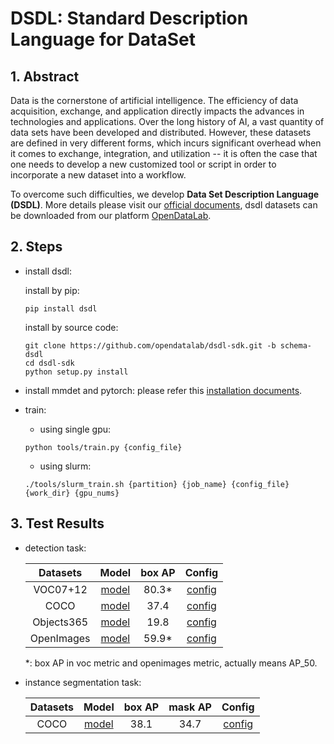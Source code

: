 # DSDL: Standard Description Language for DataSet

<!-- [DATASET] -->

## 1. Abstract

Data is the cornerstone of artificial intelligence. The efficiency of data acquisition, exchange, and application directly impacts the advances in technologies and applications. Over the long history of AI, a vast quantity of data sets have been developed and distributed. However, these datasets are defined in very different forms, which incurs significant overhead when it comes to exchange, integration, and utilization -- it is often the case that one needs to develop a new customized tool or script in order to incorporate a new dataset into a workflow.

To overcome such difficulties, we develop **Data Set Description Language (DSDL)**. More details please visit our [official documents](https://opendatalab.github.io/dsdl-docs/getting_started/overview/), dsdl datasets can be downloaded from our platform [OpenDataLab](https://opendatalab.com/).

## 2. Steps

- install dsdl:

  install by pip:

  ```
  pip install dsdl
  ```

  install by source code:

  ```
  git clone https://github.com/opendatalab/dsdl-sdk.git -b schema-dsdl
  cd dsdl-sdk
  python setup.py install
  ```

- install mmdet and pytorch:
  please refer this [installation documents](https://onedl-mmdetection.readthedocs.io/en/latest/get_started.html).

- train:

  - using single gpu:

  ```
  python tools/train.py {config_file}
  ```

  - using slurm:

  ```
  ./tools/slurm_train.sh {partition} {job_name} {config_file} {work_dir} {gpu_nums}
  ```

## 3. Test Results

- detection task:

  |  Datasets  |                                                                                         Model                                                                                          | box AP |           Config            |
  | :--------: | :------------------------------------------------------------------------------------------------------------------------------------------------------------------------------------: | :----: | :-------------------------: |
  |  VOC07+12  |             [model](https://pub-ed9ed750ddcc469da251e2d1a2cea382.r2.dev/mmdetection/v2.0/pascal_voc/faster_rcnn_r50_fpn_1x_voc0712/faster_rcnn_r50_fpn_1x_voc0712_20220320_192712-54bef0f3.pth)             | 80.3\* |   [config](./voc0712.py)    |
  |    COCO    |                   [model](https://pub-ed9ed750ddcc469da251e2d1a2cea382.r2.dev/mmdetection/v2.0/faster_rcnn/faster_rcnn_r50_fpn_1x_coco/faster_rcnn_r50_fpn_1x_coco_20200130-047c8118.pth)                   |  37.4  |     [config](./coco.py)     |
  | Objects365 |       [model](https://pub-ed9ed750ddcc469da251e2d1a2cea382.r2.dev/mmdetection/v2.0/objects365/faster_rcnn_r50_fpn_16x4_1x_obj365v2/faster_rcnn_r50_fpn_16x4_1x_obj365v2_20221220_175040-5910b015.pth)       |  19.8  | [config](./objects365v2.py) |
  | OpenImages | [model](https://pub-ed9ed750ddcc469da251e2d1a2cea382.r2.dev/mmdetection/v2.0/openimages/faster_rcnn_r50_fpn_32x2_cas_1x_openimages/faster_rcnn_r50_fpn_32x2_cas_1x_openimages_20220306_202424-98c630e5.pth) | 59.9\* | [config](./openimagesv6.py) |

  \*: box AP in voc metric and openimages metric, actually means AP_50.

- instance segmentation task:

  | Datasets |                                                                    Model                                                                     | box AP | mask AP |            Config            |
  | :------: | :------------------------------------------------------------------------------------------------------------------------------------------: | :----: | :-----: | :--------------------------: |
  |   COCO   | [model](https://pub-ed9ed750ddcc469da251e2d1a2cea382.r2.dev/mmdetection/v2.0/mask_rcnn/mask_rcnn_r50_fpn_1x_coco/mask_rcnn_r50_fpn_1x_coco_20200205-d4b0c5d6.pth) |  38.1  |  34.7   | [config](./coco_instance.py) |
